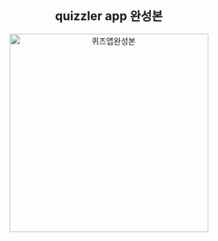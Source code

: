 <div align="center">
  
## quizzler app 완성본
  
<img width="350" alt="퀴즈앱완성본" src="https://user-images.githubusercontent.com/55340876/75098412-3bfee680-55f9-11ea-83be-89e7d18aa086.gif">

</div>
